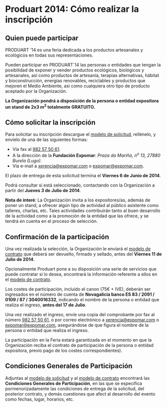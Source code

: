 # Produart 2014: Cómo realizar la inscripción


[modelo de solicitud]: http://static.expomar.com/files/2014/produart/solicitude-participacion-produart2014.pdf "Modelo de Solicitud para la participacioń en Produart 2014"
[modelo de contrato]: http://static.expomar.com/files/2014/produart/contrato-participacion-produart2014.pdf "Modelo de Contrato para la participacioń en Produart 2014"
[xerencia@expomar.com]: mailto:xerencia@expomar.com
[expomar@expomar.com]: mailto:expomar@expomar.com
[982 57 50 61]: tel:+34-982-575-061


## Quien puede participar

PRODUART ‘14 es una feria dedicada a los productos artesanales y ecológicos en todas sus representaciones.

Pueden participar en PRODUART´14 las personas o entidades que tengan la posibilidad de exponer y vender productos ecológicos, biológicos y artesanales, así como productos de artesanía, terapias alternativas, hábitat y bioconstrucción, energías renovables, reciclables y productos que mejoren el Medio Ambiente, así como cualquiera otro tipo de producto aceptado por la Organización.

**La Organización pondrá a disposición de la persona o entidad expositora un stand de 2x3 m<sup>2</sup> totalmente GRATUITO.**


## Cómo solicitar la inscripción

Para solicitar su inscripción descargue el [modelo de solicitud], rellénelo, y envíelo de una de las siguientes formas:

 * Vía fax al [982 57 50 61].
 * A la dirección de la **Fundación Expomar**: _Praza da Mariña, n<sup>o</sup> 13, 27880 Burela (Lugo)_.
 * Vía e-mail a [xerencia@expomar.com] o [expomar@expomar.com].

El plazo de entrega de esta solicitud termina el **Viernes 6 de Junio de 2014**.

Podrá consultar si está seleccionado, contactando con la Organización a partir del **Jueves 3 de Julio de 2014**.

**Nota de interé**: La Organización invita a los expositores/as, además de poner un stand, a ofrecer algún tipo de actividad al público asistente como talleres, charlas, etc. Tales actividades contribuirán tanto al buen desarrollo de la actividad como a la promoción de la entidad que las ofrece, y se tendrá en cuenta en el proceso de selección.


## Confirmación de la participación

Una vez realizada la selección, la Organización le enviará el [modelo de contrato] que deberá ser devuelto, firmado y sellado, antes del **Viernes 11 de Julio de 2014**.

Opcionalmente Produart pone a su disposición una serie de servicios que puede contratar si lo desea, encontrará la información referente a ellos en el [modelo de contrato].

Los costes de participación, incluido el canon (75€ + IVE), deberán ser ingresados en el número de cuenta de **Novagalicia banco ES 83 / 2091 / 0109 / 87 / 3040016332**, indicando el nombre de la persona o entidad que realiza el ingreso, **antes del 17 de Julio**.

Una vez realizado el ingreso, envíe una copia del comprobante por fax al número [982 57 50 61], o por correo electrónico a [xerencia@expomar.com] o [expomar@expomar.com], asegurándose de que figura el nombre de la persona o entidad que realiza el ingreso.

La participación en la Feria estará garantizada en el momento en que la Organización reciba el contrato de participación de la persona o entidad expositora, previo pago de los costes correspondientes).


## Condiciones Generales de Participación

Adjuntas al [modelo de solicitud] y al [modelo de contrato] encontrará las **Condiciones Generales de Participación**, en las que se especifica pormenorizadamente las condiciones de entrega de la solicitud, del posterior contrato, y demás cuestiones que afect al desarrollo del evento como fechas, lugar, horarios, etc.
